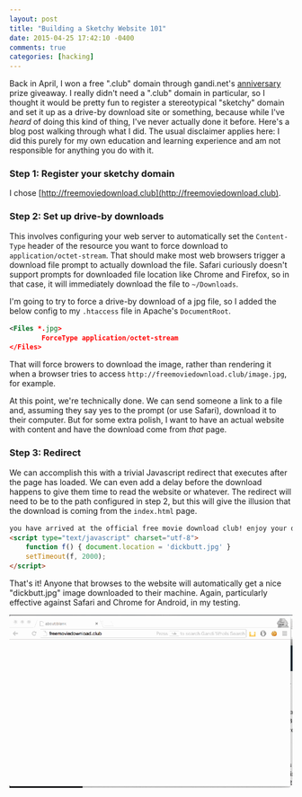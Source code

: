 ```yaml
---
layout: post
title: "Building a Sketchy Website 101"
date: 2015-04-25 17:42:10 -0400
comments: true
categories: [hacking]
---
```


Back in April, I won a free ".club" domain through gandi.net's
[anniversary](https://15.gandi.net) prize giveaway. I really didn't need
a ".club" domain in particular, so I thought it would be pretty fun to
register a stereotypical "sketchy" domain and set it up as a drive-by
download site or something, because while I've *heard* of doing this kind of
thing, I've never actually done it before. Here's a blog post walking through
what I did. The usual disclaimer applies here: I did this purely for my
own education and learning experience and am not responsible for anything
you do with it.

### Step 1: Register your sketchy domain

I chose [http://freemoviedownload.club](http://freemoviedownload.club).

### Step 2: Set up drive-by downloads

This involves configuring your web server to automatically set the
`Content-Type` header of the resource you want to force download
to `application/octet-stream`. That should make most web browsers trigger
a download file prompt to actually download the file. Safari curiously
doesn't support prompts for downloaded file location like Chrome and Firefox,
so in that case, it will immediately download the file to `~/Downloads`.

I'm going to try to force a drive-by download of a jpg file, so I added
the below config to my `.htaccess` file in Apache's `DocumentRoot`.

```xml .htaccess
<Files *.jpg>
        ForceType application/octet-stream
</Files>
```

That will force browers to download the image, rather than rendering it
when a browser tries to access `http://freemoviedownload.club/image.jpg`, for
example.

At this point, we're technically done. We can send someone a link to a file
and, assuming they say yes to the prompt (or use Safari), download it to their
computer.  But for some extra polish, I want to have an actual website with
content and have the download come from *that* page.

### Step 3: Redirect

We can accomplish this with a trivial Javascript redirect that executes
after the page has loaded. We can even add a delay before the download happens
to give them time to read the website or whatever. The redirect will need
to be to the path configured in step 2, but this will give the illusion that
the download is coming from the `index.html` page.

```html index.html
you have arrived at the official free movie download club! enjoy your download
<script type="text/javascript" charset="utf-8">
    function f() { document.location = 'dickbutt.jpg' }
    setTimeout(f, 2000);
</script>
```

That's it! Anyone that browses to the website will automatically get a nice
"dickbutt.jpg" image downloaded to their machine. Again, particularly effective
against Safari and Chrome for Android, in my testing.

![](images/sketchy.gif)
